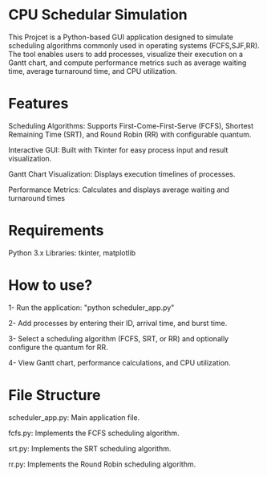# CPU Schedular Simulation
This Projcet is a Python-based GUI application designed to simulate scheduling algorithms commonly used in operating systems (FCFS,SJF,RR). The tool enables users to add processes, visualize their execution on a Gantt chart, and compute performance metrics such as average waiting time, average turnaround time, and CPU utilization.

# Features
Scheduling Algorithms: Supports First-Come-First-Serve (FCFS), Shortest Remaining Time (SRT), and Round Robin (RR) with configurable quantum.

Interactive GUI: Built with Tkinter for easy process input and result visualization.

Gantt Chart Visualization: Displays execution timelines of processes.

Performance Metrics: Calculates and displays average waiting and turnaround times

# Requirements
Python 3.x Libraries: tkinter, matplotlib

# How to use?
1- Run the application: "python scheduler_app.py"

2- Add processes by entering their ID, arrival time, and burst time.

3- Select a scheduling algorithm (FCFS, SRT, or RR) and optionally configure the quantum for RR.

4- View Gantt chart, performance calculations, and CPU utilization.

# File Structure
scheduler_app.py: Main application file.

fcfs.py: Implements the FCFS scheduling algorithm.

srt.py: Implements the SRT scheduling algorithm.

rr.py: Implements the Round Robin scheduling algorithm.
